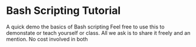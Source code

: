# Bash Scripting Tutorial
A quick demo the basics of Bash scripting
Feel free to use this to demonstate or teach yourself or class. 
All we ask is to share it freely and an mention. No cost involved in both

